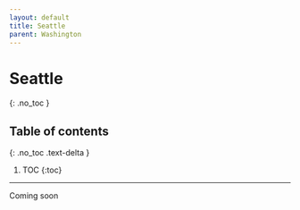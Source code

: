 ```yaml
---
layout: default
title: Seattle
parent: Washington
---
```


# Seattle
{: .no_toc }

## Table of contents
{: .no_toc .text-delta }

1. TOC
{:toc}

---

Coming soon
